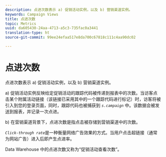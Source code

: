 ```yaml
---
description: 点进次数表示 a) 促销活动实例，以及 b) 营销渠道实例。
keywords: Campaign Views
title: 点进次数
topic: Metrics
uuid: da605430-24aa-4713-a5c3-735fac0a3441
translation-type: ht
source-git-commit: 99ee24efaa517e8da700c67818c111c4aa90dc02

---
```



# 点进次数

点进次数表示 a) 促销活动实例，以及 b) 营销渠道实例。

a) 促销活动实例反映给定促销活动的跟踪代码被传递到报表中的次数。当访客点击某个附属活动链接（该链接已采用其中的一个跟踪代码进行标记）时，访客将被引入到您的登录页面，同时，跟踪代码也被捕获到 *`s.campaign`* 中。该数据会被发送到报表，并记录一次点进。

b) 在营销渠道背景下，点进次数是指点击被存储到营销渠道中的次数。

*`Click-through rate`*&#x200B;是一种衡量网络广告效果的方式。当用户点击超链接（通常为网站广告）进入后即产生点进率。

Data Warehouse 中的点进次数又称为“促销活动查看次数”。
